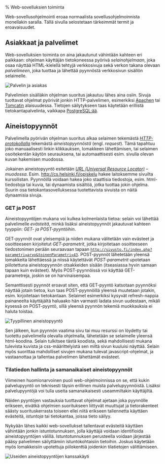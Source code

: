 % Web-sovelluksien toiminta
<!-- addHeaderNavigation -->

Web-sovellusohjelmointi eroaa normaalista
sovellusohjelmoinnista monellakin saralla. 
Tällä sivulla selostetaan tärkeimmät termit ja eroavaisuudet.

## Asiakkaat ja palvelimet

Web-sovelluksien toiminta on aina jakautunut vähintään
kahteen eri paikkaan: ohjelman käyttäjän
tietokoneessa pyörivä _selainohjelmaan_, joka osaa näyttää HTML-kielellä tehtyjä verkkosivuja
sekä verkon takana olevaan _palvelimeen_, joka tuottaa ja lähettää pyynnöstä verkkosivun sisällön selaimelle.

![Palvelin ja asiakas]({{imgdir}}asiakas-palvelinmalli.gif)

Palvelimien sisälläkin ohjelman suoritus jakautuu lähes aina osiin.
Sivuja tuottavat ohjelmat pyörivät jonkin HTTP-palvelimen,
esimerkiksi [Apachen](http://httpd.apache.org/) tai [Tomcatin](http://tomcat.apache.org/) alaisuudessa.
Tietojen säilytykseen taas käytetään erillistä tietokantapalvelinta,
vaikkapa [PostgreSQL:ää](http://www.postgresql.org/).

## Aineistopyynnöt

Palvelimella pyörivän ohjelman suoritus alkaa 
selaimen tekemästä _[HTTP-protokollalla](http://fi.wikipedia.org/wiki/HTTP)_ tekemästä _aineistopyynnöstä_ (engl. _request_).
Tämä tapahtuu joko manuaalisesti linkin klikkauksen, lomakkeen lähettämisen,
tai selaimen osoitekentän käytön seurauksena,
tai automaattisesti esim. sivulla olevan kuvan hakemisen muodossa.

Jokainen aineistopyyntö esitetään _[URL (Universal Resource Locator)](http://fi.wikipedia.org/wiki/URL) –muodossa_.
Esim. http://cs.helsinki.fi/opiskelu hakee laitoksemme sivuilta kurssilistan.
Pyynnöillä voidaan hakea joko staattisia tiedostoja, esim. html-tiedostoja tai kuvia,
tai dynaamista sisältöä, jotka tuottaa jokin ohjelma.
Suurin osa tietokantasovelluksessa tuotettavista sivuista on näitä dynaamisia sivuja.

### GET ja POST

Aineistopyyntöjen mukana voi kulkea kolmenlaista tietoa:
selain voi lähettää palvelimelle _evästeitä_, minkä lisäksi
aineistopyynnöt jakautuvat kahteen tyyppiin: _GET- ja POST-pyyntöihin_.

GET-pyynnöt ovat yleisempiä ja niiden mukana välitetään vain evästeet
ja osoitteeseen kirjoitetut _GET-parametrit_, jotka kirjoitetaan osoitteeseen tiedostonimen
perään seuraavaan tapaan <code>http://sivusto.fi/index.php?parametri=arvo&toinenParametri=43</code>.
POST-pyynnöt lähetetään yleensä lomakkeita lähettäessä ja niissä käytettävät _POST-parametrit_
upotetaan piilotettuna aineistopyynnön otsakkeiden sisään (itseasiassa hyvin samaan tapaan kuin evästeet).
Myös POST-pyynnöissä voi käyttää GET-parametreja, joskin se on harvinaisempaa.

Semanttisesti pyynnöt eroavat siten, että GET-pyyntö katsotaan pyynnöksi näyttää jotain tietoa,
kun taas POST-pyynnöillä yleensä muutetaan jotakin, esim. kirjoitetaan tietokantaan.
Selaimet esimerkiksi kysyvät refresh-nappia painaneelta käyttäjältä 
haluaako hän varmasti ladata sivun uudestaan, mikäli kysessä on POST-pyyntö, 
sillä yleensä pyynnön tekemiä muokkauksia ei haluta toistaa.

![Tyypillinen aineistopyyntö]({{imgdir}}aineistopyynto.gif)

Sen jälkeen, kun pyynnön vaatima sivu tai muu resurssi on löydetty tai
tuotettu palvelimella olevalla ohjelmalla, lähetetään se selaimelle
yleensä html-koodina.
Selain tulkitsee tästä koodista, sekä mahdollisesti mukana tulevista kuvista
ja css-määrittelyistä sen miltä sivun kuuluisi näyttää. 
Selain myös suorittaa mahdolliset sivujen mukana tulevat javascript-ohjelmat,
ja vastaanottaa ja tallentaa palvelimen lähettämät evästeet.

### Tilatiedon hallinta ja samanaikaiset aineistopyynnöt

Viimeinen huomionarvoinen puoli web-ohjelmoinnissa on se, että 
kukin palvelupyyntö on teknisesti täysin erillinen muista palvelupyynnöistä.
Lisäksi palvelupyyntöjä voi tulla useita samanaikaisesti useammiltakin käyttäjiltä.

Näiden pyyntöjen vastauksia tuottavat ohjelmat ajetaan joka pyynnölle erikseen,
eivätkä ohjelmien suoritukseen liittyvät muuttujat ja tietorakenteet säästy
suorituskerrasta toiseen ellei niitä erikseen tallennetta käyttäen 
evästeitä, _istuntoja_ tai tietokantaa, joissa tieto säilyy.

Nykyään lähes kaikki web-sovellukset tallentavat evästeitä käyttäen
vähintään jonkin istuntotunnuksen, jolla käyttäjä voidaan identifioida
aineistopyyntöjen välillä. Istuntotunnuksen perusteella voidaan järjestää pääsy palvelimen säilyttämiin istuntokohtaisiin tietoihin.
Joskus käytetään myös lomakkeisiin upotettuja piilokenttiä joidenkin tilatietojen välittämiseen.

![Useiden aineistopyyntöjen kanssakäyti]({{imgdir}}kaksi-aineistopyyntoa.gif)

